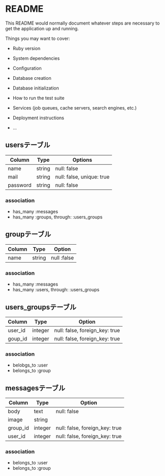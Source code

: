 # README

This README would normally document whatever steps are necessary to get the
application up and running.

Things you may want to cover:

* Ruby version

* System dependencies

* Configuration

* Database creation

* Database initialization

* How to run the test suite

* Services (job queues, cache servers, search engines, etc.)

* Deployment instructions

* ...

## usersテーブル

|Column|Type|Options|
|------|----|-------|
|name|string|null: false|
|mail|string|null: false, unique: true|
|password|string|null: false|

### association
- has_many :messages
- has_many :groups, through: :users_groups

## groupテーブル

|Column|Type|Option|
|------|----|------|
|name|string|null :false|

### association
- has_many :messages
- has_many :users, through: :users_groups

## users_groupsテーブル

|Column|Type|Option|
|------|----|------|
|user_id|integer|null: false, foreign_key: true|
|goup_id|integer|null: false, foreign_key: true|

### association
- belobgs_to :user
- belongs_to :group


## messagesテーブル

|Column|Type|Option|
|------|----|------|
|body|text|null: false|
|image|string||
|group_id|integer|null: false, foreign_key: true|
|user_id|integer|null: false, foreign_key: true|

### association
- belongs_to :user
- belongs_to :group


